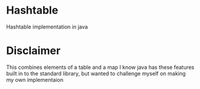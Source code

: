 # Hashtable
Hashtable implementation in java


# Disclaimer
This combines elements of a table and a map
I know java has these features built in to the standard library, but 
wanted to challenge myself on making my own implementaion
